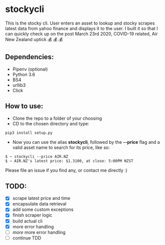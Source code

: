 # stockycli

This is the stocky cli. User enters an asset to lookup and stocky scrapes latest data from yahoo finance and displays it to the user. I built it so that I can quickly check up on the post March 23rd 2020, COVID-19 related, Air New Zealand uptick :moneybag: :moneybag: :moneybag:

## Dependencies:

- Pipenv (optional)
- Python 3.6
- BS4
- urllib3
- Click

## How to use:
- Clone the repo to a folder of your choosing
- CD to the chosen directory and type:
```python
pip3 install setup.py
```
- Now you can use the alias __stockycli__, followed by the __--price__ flag and a valid asset name to search for its price, like so:
```
$ ~ stockycli --price AIR.NZ
$ ~ AIR.NZ's latest price: $1.3100, at close: 5:00PM NZST
```

Please file an issue if you find any, or contact me directly :)

## TODO:
- [x] scrape latest price and time
- [x] encapsulate data retrieval 
- [x] add some custom exceptions
- [x] finish scraper logic
- [x] build actual cli
- [x] more error handling
- [ ] _more_ more error handling
- [ ] continue TDD
